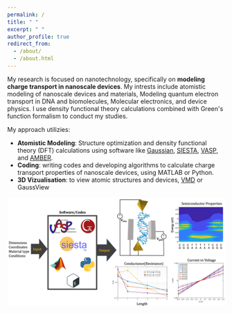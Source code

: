 ```yaml
---
permalink: /
title: " "
excerpt: " "
author_profile: true
redirect_from: 
  - /about/
  - /about.html
---
```


My research is focused on nanotechnology, specifically on **modeling charge transport in nanoscale devices**. My intrests include atomistic modeling of nanoscale devices and materials, Modeling quantum electron transport in DNA and biomolecules, Molecular electronics, and device physics. I use density functional theory calculations combined with Green's function formalism to conduct my studies.

My approach utilizies:
- **Atomistic Modeling**: Structure optimization and density functional theory (DFT) calculations using software like [Gaussian](https://gaussian.com/), [SIESTA](https://siesta-project.org/siesta/About/overview.html), [VASP](https://www.vasp.at/info/about/), and [AMBER](https://ambermd.org/index.php).
- **Coding**: writing codes and developing algorithms to calculate charge transport properties of nanoscale devices, using MATLAB or Python.
- **3D Vizualisation**: to view atomic structures and devices, [VMD](https://www.ks.uiuc.edu/Development/Download/download.cgi?PackageName=VMD) or GaussView



<img src="/images/dna_work_overview.png" alt="Drawing" /> 
